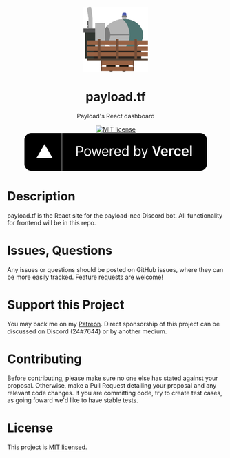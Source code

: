 <p align="center">
  <a href="https://payload.tf">
    <img src="public/img/logo.svg" alt="payload.tf logo" width="150" height="150">
  </a>
</p>

<h1 align="center">payload.tf</h1>

<p align="center">Payload's React dashboard</p>

<p align="center">
  <a href="https://opensource.org/licenses/MIT">
    <img src="https://img.shields.io/badge/License-MIT-yellow.svg" alt="MIT license">
  </a>

  <a href="https://vercel.com/?utm_source=PAYLOADTF&utm_compaign=oss">
    <img src="public/img/vercel-logo.svg" alt="Powered by Vercel">
  </a>
</p>

# Description

payload.tf is the React site for the payload-neo Discord bot. All functionality for frontend will be in this repo.

# Issues, Questions

Any issues or questions should be posted on GitHub issues, where they can be more easily tracked. Feature requests are welcome!

# Support this Project

You may back me on my [Patreon](https://www.patreon.com/c43721). Direct sponsorship of this project can be discussed on Discord (24#7644) or by another medium.

# Contributing

Before contributing, please make sure no one else has stated against your proposal. Otherwise, make a Pull Request detailing your proposal and any relevant code changes. If you are committing code, try to create test cases, as going foward we'd like to have stable tests.

# License

This project is [MIT licensed](LICENSE).

